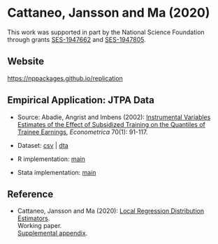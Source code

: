 # Cattaneo, Jansson and Ma (2020)

This work was supported in part by the National Science Foundation through grants [SES-1947662](https://www.nsf.gov/awardsearch/showAward?AWD_ID=1947662) and [SES-1947805](https://www.nsf.gov/awardsearch/showAward?AWD_ID=1947805).

## Website 

https://nppackages.github.io/replication

## Empirical Application: JTPA Data

- Source: Abadie, Angrist and Imbens (2002): [Instrumental Variables Estimates of the Effect of Subsidized Training on the Quantiles of Trainee Earnings](https://doi.org/10.1111/1468-0262.00270), _Econometrica_ 70(1): 91-117.

- Dataset: [csv](jtpa.csv) | [dta](jtpa.dta)

- R implementation: [main](CJM_2020_JoE.R)

- Stata implementation: [main](CJM_2020_JoE.do)

## Reference

- Cattaneo, Jansson and Ma (2020): [Local Regression Distribution Estimators](https://nppackages.github.io/references/Cattaneo-Jansson-Ma_2020_JoE.pdf).<br>
Working paper.<br>
[Supplemental appendix](https://nppackages.github.io/references/Cattaneo-Jansson-Ma_2020_JoE--Supplement.pdf).

<br><br>
